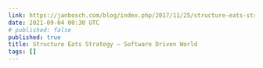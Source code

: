 ```yaml
---
link: https://janbosch.com/blog/index.php/2017/11/25/structure-eats-strategy/
date: 2021-09-04 00:30 UTC
# published: false
published: true
title: Structure Eats Strategy – Software Driven World
tags: []
---
```



